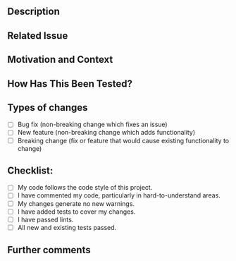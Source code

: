 ## Description

<!-- Please include a summary of the changes and the related issue. -->

## Related Issue

<!-- Link to the Jira issue(s) this pull request addresses. -->
<!-- Example: -->
<!-- JIRA: [KAN-1](https://oregonstate-team-a4gvoaif.atlassian.net/jira/software/projects/KAN/boards/1?selectedIssue=KAN-1) -->

## Motivation and Context

<!-- Why is this change required? What problem does it solve? -->

## How Has This Been Tested?

<!-- Describe the tests that you ran to verify your changes. -->
<!-- Provide instructions so we can reproduce. -->

## Types of changes

<!-- What types of changes does your code introduce? Put an `x` in all the boxes that apply: -->

- [ ] Bug fix (non-breaking change which fixes an issue)
- [ ] New feature (non-breaking change which adds functionality)
- [ ] Breaking change (fix or feature that would cause existing functionality to change)

## Checklist:

<!-- Go over all the following points, and put an `x` in all the boxes that apply. -->
<!-- If you're unsure about any of these, don't hesitate to ask. We're here to help! -->

- [ ] My code follows the code style of this project.
- [ ] I have commented my code, particularly in hard-to-understand areas.
- [ ] My changes generate no new warnings.
- [ ] I have added tests to cover my changes.
- [ ] I have passed lints.
- [ ] All new and existing tests passed.

## Further comments

<!-- If this is a relatively large or complex change, kick off the discussion by explaining why you chose the solution you did and what alternatives you considered, etc. -->
